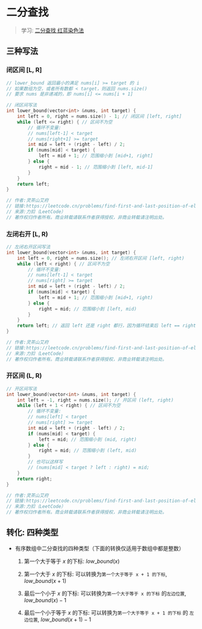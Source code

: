 # 二分查找
> 学习: [二分查找 红蓝染色法](https://www.bilibili.com/video/BV1AP41137w7/)

## 三种写法
### 闭区间 [L, R]

```C++
// lower_bound 返回最小的满足 nums[i] >= target 的 i
// 如果数组为空，或者所有数都 < target，则返回 nums.size()
// 要求 nums 是非递减的，即 nums[i] <= nums[i + 1]

// 闭区间写法
int lower_bound(vector<int> &nums, int target) {
    int left = 0, right = nums.size() - 1; // 闭区间 [left, right]
    while (left <= right) { // 区间不为空
        // 循环不变量:
        // nums[left-1] < target
        // nums[right+1] >= target
        int mid = left + (right - left) / 2;
        if (nums[mid] < target) {
            left = mid + 1; // 范围缩小到 [mid+1, right]
        } else {
            right = mid - 1; // 范围缩小到 [left, mid-1]
        }
    }
    return left;
}

// 作者:灵茶山艾府
// 链接:https://leetcode.cn/problems/find-first-and-last-position-of-element-in-sorted-array/solutions/1980196/er-fen-cha-zhao-zong-shi-xie-bu-dui-yi-g-t9l9/
// 来源:力扣（LeetCode）
// 著作权归作者所有。商业转载请联系作者获得授权，非商业转载请注明出处。
```

### 左闭右开 [L, R)

```C++
// 左闭右开区间写法
int lower_bound(vector<int> &nums, int target) {
    int left = 0, right = nums.size(); // 左闭右开区间 [left, right)
    while (left < right) { // 区间不为空
        // 循环不变量:
        // nums[left-1] < target
        // nums[right] >= target
        int mid = left + (right - left) / 2;
        if (nums[mid] < target) {
            left = mid + 1; // 范围缩小到 [mid+1, right)
        } else {
            right = mid; // 范围缩小到 [left, mid)
        }
    }
    return left; // 返回 left 还是 right 都行，因为循环结束后 left == right
}

// 作者:灵茶山艾府
// 链接:https://leetcode.cn/problems/find-first-and-last-position-of-element-in-sorted-array/solutions/1980196/er-fen-cha-zhao-zong-shi-xie-bu-dui-yi-g-t9l9/
// 来源:力扣（LeetCode）
// 著作权归作者所有。商业转载请联系作者获得授权，非商业转载请注明出处。
```

### 开区间 (L, R)

```C++
// 开区间写法
int lower_bound(vector<int> &nums, int target) {
    int left = -1, right = nums.size(); // 开区间 (left, right)
    while (left + 1 < right) { // 区间不为空
        // 循环不变量:
        // nums[left] < target
        // nums[right] >= target
        int mid = left + (right - left) / 2;
        if (nums[mid] < target) {
            left = mid; // 范围缩小到 (mid, right)
        } else {
            right = mid; // 范围缩小到 (left, mid)
        }
        // 也可以这样写
        // (nums[mid] < target ? left : right) = mid;
    }
    return right;
}

// 作者:灵茶山艾府
// 链接:https://leetcode.cn/problems/find-first-and-last-position-of-element-in-sorted-array/solutions/1980196/er-fen-cha-zhao-zong-shi-xie-bu-dui-yi-g-t9l9/
// 来源:力扣（LeetCode）
// 著作权归作者所有。商业转载请联系作者获得授权，非商业转载请注明出处。
```


## 转化: 四种类型
- 有序数组中二分查找的四种类型（下面的转换仅适用于数组中都是整数）
    1. 第一个大于等于 $x$ 的下标: $low\_bound(x)$
    
    2. 第一个大于 $x$ 的下标: 可以转换为`第一个大于等于 x + 1 的下标`, $low\_bound(x+1)$
    
    3. 最后一个小于 $x$ 的下标: 可以转换为`第一个大于等于 x 的下标` 的`左边位置`, $low\_bound(x) - 1$
    
    4. 最后一个小于等于 $x$ 的下标: 可以转换为`第一个大于等于 x + 1 的下标` 的 `左边位置`, $low\_bound(x+1) - 1$